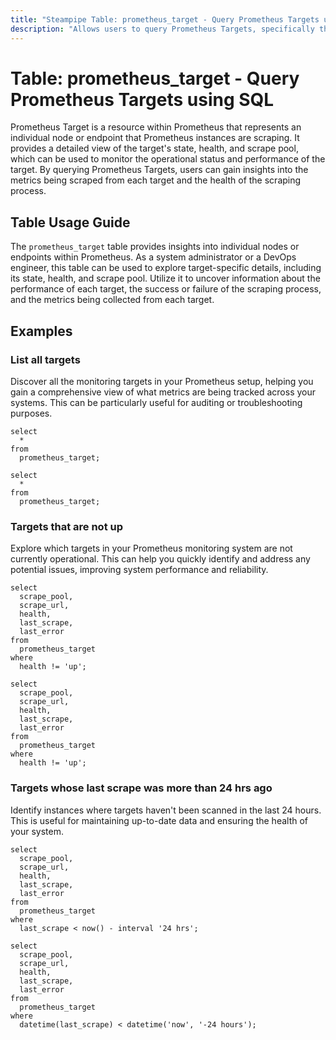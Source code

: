 ```yaml
---
title: "Steampipe Table: prometheus_target - Query Prometheus Targets using SQL"
description: "Allows users to query Prometheus Targets, specifically the targets' state, health, and scrape pool. This provides insights into the target's operational status and performance."
---
```


# Table: prometheus_target - Query Prometheus Targets using SQL

Prometheus Target is a resource within Prometheus that represents an individual node or endpoint that Prometheus instances are scraping. It provides a detailed view of the target's state, health, and scrape pool, which can be used to monitor the operational status and performance of the target. By querying Prometheus Targets, users can gain insights into the metrics being scraped from each target and the health of the scraping process.

## Table Usage Guide

The `prometheus_target` table provides insights into individual nodes or endpoints within Prometheus. As a system administrator or a DevOps engineer, this table can be used to explore target-specific details, including its state, health, and scrape pool. Utilize it to uncover information about the performance of each target, the success or failure of the scraping process, and the metrics being collected from each target.

## Examples

### List all targets
Discover all the monitoring targets in your Prometheus setup, helping you gain a comprehensive view of what metrics are being tracked across your systems. This can be particularly useful for auditing or troubleshooting purposes.

```sql+postgres
select
  *
from
  prometheus_target;
```

```sql+sqlite
select
  *
from
  prometheus_target;
```

### Targets that are not up
Explore which targets in your Prometheus monitoring system are not currently operational. This can help you quickly identify and address any potential issues, improving system performance and reliability.

```sql+postgres
select
  scrape_pool,
  scrape_url,
  health,
  last_scrape,
  last_error
from
  prometheus_target
where
  health != 'up';
```

```sql+sqlite
select
  scrape_pool,
  scrape_url,
  health,
  last_scrape,
  last_error
from
  prometheus_target
where
  health != 'up';
```

### Targets whose last scrape was more than 24 hrs ago
Identify instances where targets haven't been scanned in the last 24 hours. This is useful for maintaining up-to-date data and ensuring the health of your system.

```sql+postgres
select
  scrape_pool,
  scrape_url,
  health,
  last_scrape,
  last_error
from
  prometheus_target
where
  last_scrape < now() - interval '24 hrs';
```

```sql+sqlite
select
  scrape_pool,
  scrape_url,
  health,
  last_scrape,
  last_error
from
  prometheus_target
where
  datetime(last_scrape) < datetime('now', '-24 hours');
```